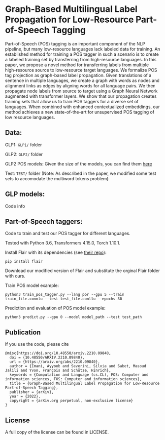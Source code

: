 Graph-Based Multilingual Label Propagation for Low-Resource Part-of-Speech Tagging
==============
Part-of-Speech (POS) tagging is an important component of the NLP pipeline, but many low-resource languages lack labeled data for training. An established method for training a POS tagger in such a scenario is to create a labeled training set by transferring from high-resource languages. In this paper, we propose a novel method for transferring labels from multiple high-resource source to low-resource target languages. We formalize POS tag projection as graph-based label propagation. Given translations of a sentence in multiple languages, we create a graph with words as nodes and alignment links as edges by aligning words for all language pairs. We then propagate node labels from source to target using a Graph Neural Network augmented with transformer layers. We show that our propagation creates training sets that allow us to train POS taggers for a diverse set of languages. When combined with enhanced contextualized embeddings, our method achieves a new state-of-the-art for unsupervised POS tagging of low resource languages.

Data:
--------

GLP1: `GLP1/` folder

GLP2: `GLP2/` folder

GLP2 POS  models: Given the size of the models, you can find them [here](http://cistern.cis.lmu.de/glp_pos/) 

Test: `TEST/` folder (Note: As described in the paper, we modified some test sets to accomodate the multiword tokens problem)

GLP models:
--------

Code info

Part-of-Speech taggers:
--------

Code to train and test our POS tagger for different languages.

Tested with Python 3.6, Transformers 4.15.0, Torch 1.10.1.

Install Flair with its dependencies (see [their repo](https://github.com/flairNLP/flair)):

`pip install flair`

Download our modified version of Flair and substitute the orginal Flair folder with ours.


Train POS model example:

`python3 train_pos_tagger.py --lang por --gpu 5 --train train_file.connlu --test test_file.conllu --epochs 30`

Prediction and evaluation of POS model example:

`python3 predict.py --gpu 0 --model model_path --test test_path`


Publication
--------

If you use the code, please cite 

```
@misc{https://doi.org/10.48550/arxiv.2210.09840,
  doi = {10.48550/ARXIV.2210.09840},  
  url = {https://arxiv.org/abs/2210.09840},
  author = {Imani, Ayyoob and Severini, Silvia and Sabet, Masoud Jalili and Yvon, François and Schütze, Hinrich},
  keywords = {Computation and Language (cs.CL), FOS: Computer and information sciences, FOS: Computer and information sciences},
  title = {Graph-Based Multilingual Label Propagation for Low-Resource Part-of-Speech Tagging},
  publisher = {arXiv},
  year = {2022},
  copyright = {arXiv.org perpetual, non-exclusive license}
}

``` 

License
-------

A full copy of the license can be found in LICENSE.
